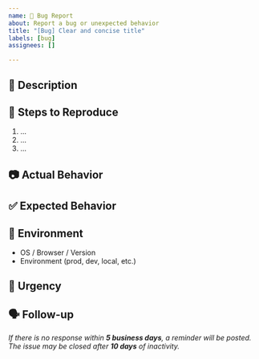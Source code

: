 ```yaml
---
name: 🐛 Bug Report
about: Report a bug or unexpected behavior
title: "[Bug] Clear and concise title"
labels: [bug]
assignees: []

---
```


## 🐞 Description
<!-- Clearly describe the problem -->

## 🔁 Steps to Reproduce
1. ...
2. ...
3. ...

## 📷 Actual Behavior
<!-- What is happening currently? -->

## ✅ Expected Behavior
<!-- What did you expect to happen? -->

## 🧩 Environment
- OS / Browser / Version
- Environment (prod, dev, local, etc.)

## 📅 Urgency
<!-- Is this blocking something? Critical? -->

## 🗣️ Follow-up
_If there is no response within **5 business days**, a reminder will be posted. The issue may be closed after **10 days** of inactivity._
